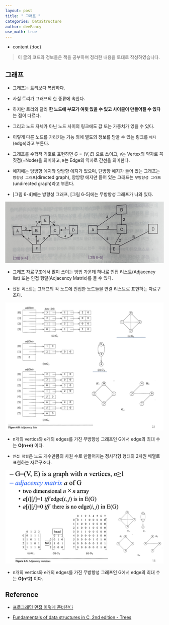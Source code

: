 ```yaml
---
layout: post
title: " 그래프 "
categories: DataStructure
author: devFancy
use_math: true
---
```

* content
{:toc}

> 이 글의 코드와 정보들은 책을 공부하며 정리한 내용을 토대로 작성하였습니다.

## 그래프

* 그래프는 트리보다 복잡하다.

* 사실 트리가 그래프의 한 종류에 속한다.

* 하지만 트리와 달리 **한 노드에 부모가 여럿 있을 수 있고 사이클이 만들어질 수 있다**는 점이 다르다.

* 그리고 노드 자체가 아닌 노드 사이의 링크에도 값 또는 가중치가 있을 수 있다.

* 이렇게 다른 노드를 가리키는 기능 외에 별도의 정보를 담을 수 있는 링크를 `에지`(edge)라고 부른다.

* 그래프를 수학적 기호로 표현하면 $G = (V, E)$ 으로 쓰이고, `V`는 Vertex의 약자로 꼭짓점(=Node)을 의미하고, `E`는 Edge의 약자로 간선을 의미한다.

* 에지에는 당방향 에지와 양방향 에지가 있으며, 단방향 에지가 들어 있는 그래프는 `방향성 그래프`(directed graph), 양방향 에지만 들어 있는 그래프는 `무방향성 그래프`(undirected graph)라고 부른다.

* [그림 6-4]에는 방향성 그래프, [그림 6-5]에는 무방향성 그래프가 나와 있다.

![](/assets/img/datastructure/graph-1.jpg)

* 그래프 자료구조에서 많이 쓰이는 방법 가운데 하나로 인접 리스트(Adjacency list) 또는 인접 행렬(Adjacency Matrix)를 들 수 있다.

* `인접 리스트`는 그래프의 각 노드에 인접한 노드들을 연결 리스트로 표현하는 자료구조다.

![](/assets/img/datastructure/graph-2.png)

* n개의 vertics와 e개의 edges를 가진 무방향성 그래프인 G에서 edge의 최대 수는 **O(n+e)** 이다.

* `인접 행렬`은 노드 개수만큼의 차원 수로 만들어지는 정사각형 형태의 2차원 배열로 표현하는 자료구조다.

![](/assets/img/datastructure/graph-3.png)

* n개의 vertics와 e개의 edges를 가진 무방향성 그래프인 G에서 edge의 최대 수는 **O(n^2)** 이다.


##  Reference

* [프로그래밍 면접 이렇게 준비한다](http://www.yes24.com/Product/Goods/75187284)

* [Fundamentals of data structures in C, 2nd edition - Trees](https://www.amazon.com/Fundamentals-Data-Structures-Ellis-Horowitz/dp/0929306406)


